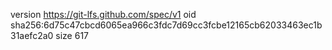 version https://git-lfs.github.com/spec/v1
oid sha256:6d75c47cbcd6065ea966c3fdc7d69cc3fcbe12165cb62033463ec1b31aefc2a0
size 617
